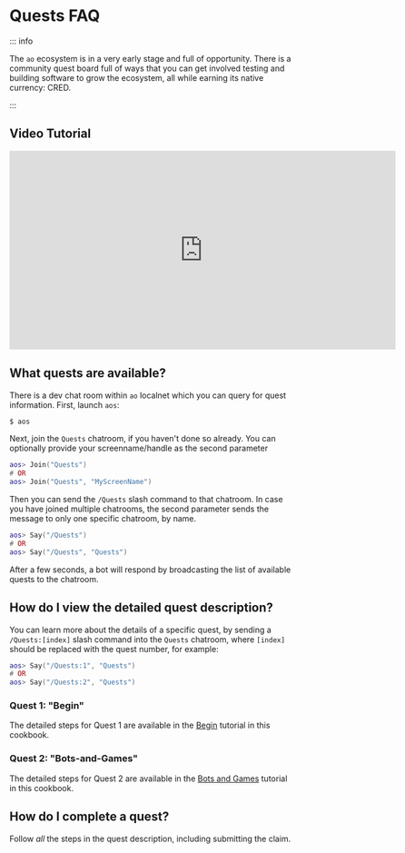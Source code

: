 # Quests FAQ

::: info

The `ao` ecosystem is in a very early stage and full of opportunity.
There is a community quest board full of ways that you can get involved testing and building
software to grow the ecosystem, all while earning its native currency: CRED.

:::

## Video Tutorial

<iframe width="680" height="350" src="https://www.youtube.com/embed/QA3OmkLcdRs?si=CLAZrIUhJ0aEGYxM" title="YouTube video player" frameborder="0" allow="accelerometer; autoplay; clipboard-write; encrypted-media; gyroscope; picture-in-picture; web-share" allowfullscreen></iframe>

## What quests are available?

There is a dev chat room within `ao` localnet which you can query for quest information.
First, launch `aos`:

```sh
$ aos
```

Next, join the `Quests` chatroom, if you haven't done so already. You can optionally provide your
screenname/handle as the second parameter

```lua
aos> Join("Quests")
# OR
aos> Join("Quests", "MyScreenName")
```

Then you can send the `/Quests` slash command to that chatroom. In case you have joined multiple
chatrooms, the second parameter sends the message to only one specific chatroom, by name.

```lua
aos> Say("/Quests")
# OR
aos> Say("/Quests", "Quests")
```

After a few seconds, a bot will respond by broadcasting the list of available quests to the chatroom.

## How do I view the detailed quest description?

You can learn more about the details of a specific quest, by sending a `/Quests:[index]` slash
command into the `Quests` chatroom, where `[index]` should be replaced with the quest number, for example:

```lua
aos> Say("/Quests:1", "Quests")
# OR
aos> Say("/Quests:2", "Quests")
```

### Quest 1: "Begin"

The detailed steps for Quest 1 are available in the [Begin](/tutorials/begin/index) tutorial in this cookbook.

### Quest 2: "Bots-and-Games"

The detailed steps for Quest 2 are available in the [Bots and Games](/tutorials/bots-and-games/index) tutorial in this cookbook.

## How do I complete a quest?

Follow _all_ the steps in the quest description, including submitting the claim.
